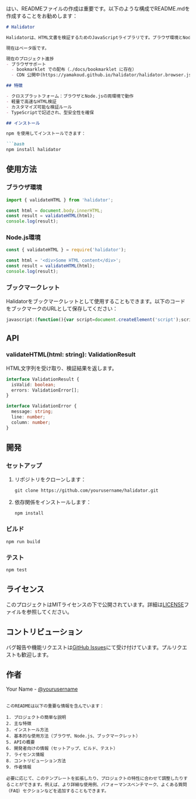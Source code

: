 はい、READMEファイルの作成は重要です。以下のような構成でREADME.mdを作成することをお勧めします：

```markdown
# Halidator

Halidatorは、HTML文書を検証するためのJavaScriptライブラリです。ブラウザ環境とNode.js環境の両方で使用できます。

現在はベータ版です。

現在のプロジェクト進捗
- ブラウザサポート
  - bookmarklet での配布（./docs/bookmarklet に存在）
  - CDN 公開中(https://yamakoud.github.io/halidator/halidator.browser.js)

## 特徴

- クロスプラットフォーム：ブラウザとNode.jsの両環境で動作
- 軽量で高速なHTML検証
- カスタマイズ可能な検証ルール
- TypeScriptで記述され、型安全性を確保

## インストール

npm を使用してインストールできます：

```bash
npm install halidator
```

## 使用方法

### ブラウザ環境

```javascript
import { validateHTML } from 'halidator';

const html = document.body.innerHTML;
const result = validateHTML(html);
console.log(result);
```

### Node.js環境

```javascript
const { validateHTML } = require('halidator');

const html = '<div>Some HTML content</div>';
const result = validateHTML(html);
console.log(result);
```

### ブックマークレット

Halidatorをブックマークレットとして使用することもできます。以下のコードをブックマークのURLとして保存してください：

```javascript
javascript:(function(){var script=document.createElement('script');script.src='https://your-cdn-url/halidator.js';script.onload=function(){var result=Halidator.validateHTML(document.body.innerHTML);console.log(result);};document.head.appendChild(script);})();
```

## API

### validateHTML(html: string): ValidationResult

HTML文字列を受け取り、検証結果を返します。

```typescript
interface ValidationResult {
  isValid: boolean;
  errors: ValidationError[];
}

interface ValidationError {
  message: string;
  line: number;
  column: number;
}
```

## 開発

### セットアップ

1. リポジトリをクローンします：
   ```
   git clone https://github.com/yourusername/halidator.git
   ```
2. 依存関係をインストールします：
   ```
   npm install
   ```

### ビルド

```
npm run build
```

### テスト

```
npm test
```

## ライセンス

このプロジェクトはMITライセンスの下で公開されています。詳細は[LICENSE](LICENSE)ファイルを参照してください。

## コントリビューション

バグ報告や機能リクエストは[GitHub Issues](https://github.com/yourusername/halidator/issues)にて受け付けています。プルリクエストも歓迎します。

## 作者

Your Name - [@yourusername](https://github.com/yourusername)

```

このREADMEは以下の重要な情報を含んでいます：

1. プロジェクトの簡単な説明
2. 主な特徴
3. インストール方法
4. 基本的な使用方法（ブラウザ、Node.js、ブックマークレット）
5. APIの概要
6. 開発者向けの情報（セットアップ、ビルド、テスト）
7. ライセンス情報
8. コントリビューション方法
9. 作者情報

必要に応じて、このテンプレートを拡張したり、プロジェクトの特性に合わせて調整したりすることができます。例えば、より詳細な使用例、パフォーマンスベンチマーク、よくある質問（FAQ）セクションなどを追加することもできます。
